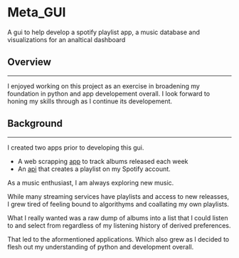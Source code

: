 # Meta_GUI
A gui to help develop a spotify playlist app, a music database and visualizations for an analtical dashboard
## Overview
---
I enjoyed working on this project as an exercise in broadening my foundation in python and app developement overall. I look forward to honing my skills through as I continue its developement.

## Background
---
I created two apps prior to developing this gui. 

- A web scrapping [app](https://github.com/dorisep/meta_gui/blob/main/apps/scrape.py) to track albums released each week
- An [api](https://github.com/dorisep/meta_gui/blob/main/apps/playlist_app.py) that creates a playlist on my Spotify account.

As a music enthusiast, I am always exploring new music. 

While many streaming services have playlists and access to new releasses, I grew tired of feeling bound to algorithyms and coallating my own playlists. 

What I really wanted was a raw dump of albums into a list that I could listen to and select from regardless of my listening history of derived preferences. 

That led to the aformentioned applications. Which also grew as I decided to flesh out my understanding of python and development overall. 

 

